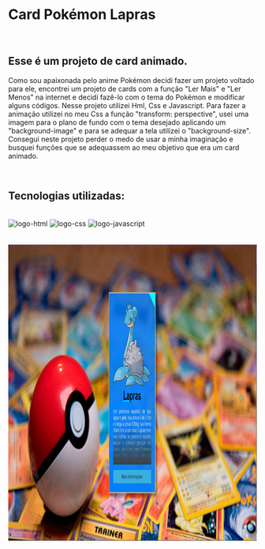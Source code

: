 <h1>Card Pokémon Lapras</h1>
<br>

<h2>Esse é um projeto de card animado.</h2>
<p>Como sou apaixonada pelo anime Pokémon decidi fazer um projeto voltado para ele, encontrei um projeto de cards com a função "Ler Mais" e "Ler Menos" na internet
 e decidi fazê-lo com o tema do Pokémon e modificar alguns códigos.
Nesse projeto utilizei Hml, Css e Javascript. Para fazer a animação utilizei no meu Css a função "transform: perspective", 
usei uma imagem para o plano de fundo com o tema desejado aplicando um "background-image" e para se adequar a tela utilizei o "background-size". 
Consegui neste projeto perder o medo de usar
a minha imaginação e busquei funções que se adequassem ao meu objetivo que era um card animado.</p>
<br>
<h2>Tecnologias utilizadas:</h2>
<br>
   <img src="https://img.shields.io/badge/HTML-239120?style=for-the-badge&logo=html5&logoColor=white" alt="logo-html">
   
   <img src="https://img.shields.io/badge/CSS-239120?&style=for-the-badge&logo=css3&logoColor=white" alt="logo-css">
   
   <img src="https://img.shields.io/badge/JavaScript-F7DF1E?style=for-the-badge&logo=javascript&logoColor=black" alt="logo-javascript">
<br>
<br>
<br>

<div align="center">
   <img src="https://github.com/MayDamato/Card-Pokemon-Lapras/blob/main/assets/img/card-lapras.png?raw=true" alt="card-na-tela-do-pc" width="800" height="600">
</div> 
